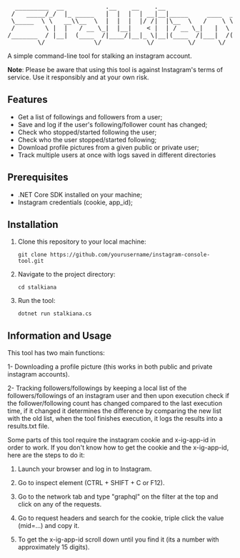 <pre>
  _________  __           .__    __    .__                         
 /   _____/_/  |_ _____   |  |  |  | __|__|_____     ____  _____   
 \_____  \ \   __\\__  \  |  |  |  |/ /|  |\__  \   /    \ \__  \  
 /        \ |  |   / __ \_|  |__|    < |  | / __ \_|   |  \ / __ \_
/_______  / |__|  (____  /|____/|__|_ \|__|(____  /|___|  /(____  /
        \/             \/            \/         \/      \/      \/ 
</pre>

A simple command-line tool for stalking an instagram account.

**Note**: Please be aware that using this tool is against Instagram's terms of service. Use it responsibly and at your own risk.

## Features

- Get a list of followings and followers from a user;
- Save and log if the user's following/follower count has changed;
- Check who stopped/started following the user;
- Check who the user stopped/started following;
- Download profile pictures from a given public or private user;
- Track multiple users at once with logs saved in different directories

## Prerequisites

- .NET Core SDK installed on your machine;
- Instagram credentials (cookie, app_id);

## Installation

1. Clone this repository to your local machine:

   ```shell
   git clone https://github.com/yourusername/instagram-console-tool.git
   ```

2. Navigate to the project directory:

    ```shell
    cd stalkiana
    ```

3. Run the tool:

    ```shell
    dotnet run stalkiana.cs
    ```

## Information and Usage

This tool has two main functions:

1- Downloading a profile picture (this works in both public and private instagram accounts).

2- Tracking followers/followings by keeping a local list of the followers/followings of an instagram user and then upon execution check if the follower/following count has changed compared to the last execution time, if it changed it determines the difference by comparing the new list with the old list, when the tool finishes execution, it logs the results into a results.txt file.

Some parts of this tool require the instagram cookie and x-ig-app-id in order to work.
If you don't know how to get the cookie and the x-ig-app-id, here are the steps to do it:


1. Launch your browser and log in to Instagram.


2. Go to inspect element (CTRL + SHIFT + C or F12).


3. Go to the network tab and type "graphql" on the filter at the top and click on any of the requests.


4. Go to request headers and search for the cookie, triple click the value (mid=...) and copy it.


5. To get the x-ig-app-id scroll down until you find it (its a number with approximately 15 digits).
